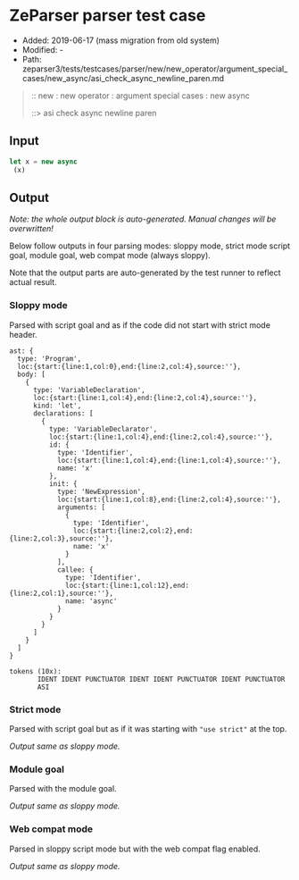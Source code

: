 # ZeParser parser test case

- Added: 2019-06-17 (mass migration from old system)
- Modified: -
- Path: zeparser3/tests/testcases/parser/new/new_operator/argument_special_cases/new_async/asi_check_async_newline_paren.md

> :: new : new operator : argument special cases : new async
>
> ::> asi check async newline paren

## Input

`````js
let x = new async 
 (x)
`````

## Output

_Note: the whole output block is auto-generated. Manual changes will be overwritten!_

Below follow outputs in four parsing modes: sloppy mode, strict mode script goal, module goal, web compat mode (always sloppy).

Note that the output parts are auto-generated by the test runner to reflect actual result.

### Sloppy mode

Parsed with script goal and as if the code did not start with strict mode header.

`````
ast: {
  type: 'Program',
  loc:{start:{line:1,col:0},end:{line:2,col:4},source:''},
  body: [
    {
      type: 'VariableDeclaration',
      loc:{start:{line:1,col:4},end:{line:2,col:4},source:''},
      kind: 'let',
      declarations: [
        {
          type: 'VariableDeclarator',
          loc:{start:{line:1,col:4},end:{line:2,col:4},source:''},
          id: {
            type: 'Identifier',
            loc:{start:{line:1,col:4},end:{line:1,col:4},source:''},
            name: 'x'
          },
          init: {
            type: 'NewExpression',
            loc:{start:{line:1,col:8},end:{line:2,col:4},source:''},
            arguments: [
              {
                type: 'Identifier',
                loc:{start:{line:2,col:2},end:{line:2,col:3},source:''},
                name: 'x'
              }
            ],
            callee: {
              type: 'Identifier',
              loc:{start:{line:1,col:12},end:{line:2,col:1},source:''},
              name: 'async'
            }
          }
        }
      ]
    }
  ]
}

tokens (10x):
       IDENT IDENT PUNCTUATOR IDENT IDENT PUNCTUATOR IDENT PUNCTUATOR
       ASI
`````

### Strict mode

Parsed with script goal but as if it was starting with `"use strict"` at the top.

_Output same as sloppy mode._

### Module goal

Parsed with the module goal.

_Output same as sloppy mode._

### Web compat mode

Parsed in sloppy script mode but with the web compat flag enabled.

_Output same as sloppy mode._
